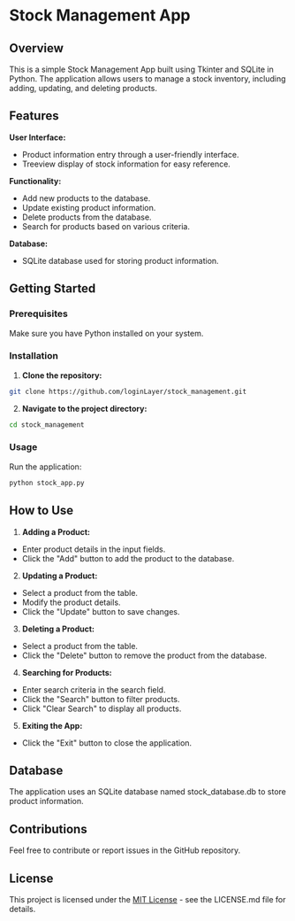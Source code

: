 # Stock Management App
 
## Overview
This is a simple Stock Management App built using Tkinter and SQLite in Python. The application allows users to manage a stock inventory, including adding, updating, and deleting products.


## Features

**User Interface:**

* Product information entry through a user-friendly interface.
* Treeview display of stock information for easy reference.

**Functionality:**

* Add new products to the database.
* Update existing product information.
* Delete products from the database.
* Search for products based on various criteria.

**Database:**

* SQLite database used for storing product information.


## Getting Started

### Prerequisites
Make sure you have Python installed on your system.

### Installation
1. **Clone the repository:**

```bash
git clone https://github.com/loginLayer/stock_management.git
```

2. **Navigate to the project directory:**

```bash
cd stock_management
```



### Usage
Run the application:

```bash
python stock_app.py
```

## How to Use

1. **Adding a Product:**

* Enter product details in the input fields.
* Click the "Add" button to add the product to the database.

2. **Updating a Product:**

* Select a product from the table.
* Modify the product details.
* Click the "Update" button to save changes.

3. **Deleting a Product:**

* Select a product from the table.
* Click the "Delete" button to remove the product from the database.

4. **Searching for Products:**

* Enter search criteria in the search field.
* Click the "Search" button to filter products.
* Click "Clear Search" to display all products.

5. **Exiting the App:**

* Click the "Exit" button to close the application.


## Database
The application uses an SQLite database named stock_database.db to store product information.


## Contributions
Feel free to contribute or report issues in the GitHub repository.


## License
This project is licensed under the [MIT License](LICENSE) - see the LICENSE.md file for details.





